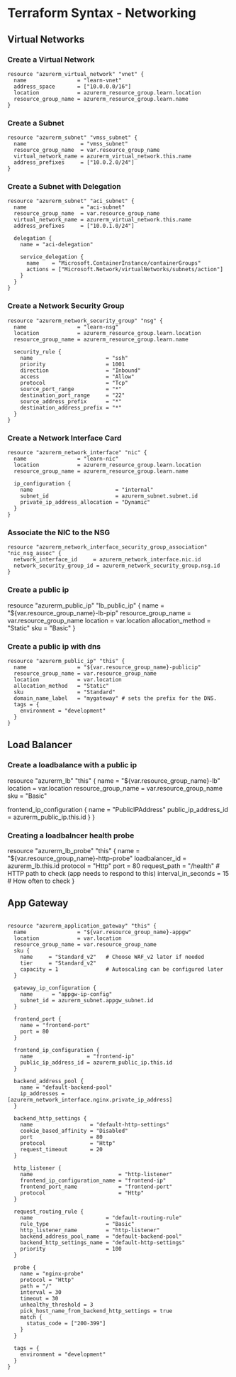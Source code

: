 # Terraform Syntax - Networking

## Virtual Networks
### Create a Virtual Network

```hcl
resource "azurerm_virtual_network" "vnet" {
  name                = "learn-vnet"
  address_space       = ["10.0.0.0/16"]
  location            = azurerm_resource_group.learn.location
  resource_group_name = azurerm_resource_group.learn.name
}
```

### Create a Subnet
```hcl
resource "azurerm_subnet" "vmss_subnet" {
  name                 = "vmss_subnet"
  resource_group_name  = var.resource_group_name
  virtual_network_name = azurerm_virtual_network.this.name
  address_prefixes     = ["10.0.2.0/24"]
}
```

### Create a Subnet with Delegation

```hcl
resource "azurerm_subnet" "aci_subnet" {
  name                 = "aci-subnet"
  resource_group_name  = var.resource_group_name
  virtual_network_name = azurerm_virtual_network.this.name
  address_prefixes     = ["10.0.1.0/24"]

  delegation {
    name = "aci-delegation"

    service_delegation {
      name    = "Microsoft.ContainerInstance/containerGroups"
      actions = ["Microsoft.Network/virtualNetworks/subnets/action"]
    }
  }
}
```

### Create a Network Security Group

```hcl
resource "azurerm_network_security_group" "nsg" {
  name                = "learn-nsg"
  location            = azurerm_resource_group.learn.location
  resource_group_name = azurerm_resource_group.learn.name

  security_rule {
    name                       = "ssh"
    priority                   = 1001
    direction                  = "Inbound"
    access                     = "Allow"
    protocol                   = "Tcp"
    source_port_range          = "*"
    destination_port_range     = "22"
    source_address_prefix      = "*"
    destination_address_prefix = "*"
  }
}
```

### Create a Network Interface Card

```hcl
resource "azurerm_network_interface" "nic" {
  name                = "learn-nic"
  location            = azurerm_resource_group.learn.location
  resource_group_name = azurerm_resource_group.learn.name

  ip_configuration {
    name                          = "internal"
    subnet_id                     = azurerm_subnet.subnet.id
    private_ip_address_allocation = "Dynamic"
  }
}
```

### Associate the NIC to the NSG

```hcl
resource "azurerm_network_interface_security_group_association" "nic_nsg_assoc" {
  network_interface_id     = azurerm_network_interface.nic.id
  network_security_group_id = azurerm_network_security_group.nsg.id
}
```

### Create a public ip

resource "azurerm_public_ip" "lb_public_ip" {
  name                = "${var.resource_group_name}-lb-pip"
  resource_group_name = var.resource_group_name
  location            = var.location
  allocation_method   = "Static"
  sku                 = "Basic"
}

### Create a public ip with dns

```hcl
resource "azurerm_public_ip" "this" {
  name                = "${var.resource_group_name}-publicip"
  resource_group_name = var.resource_group_name
  location            = var.location
  allocation_method   = "Static"
  sku                 = "Standard"
  domain_name_label   = "mygateway" # sets the prefix for the DNS.
  tags = {
    environment = "development"
  }
}
```

## Load Balancer

### Create a loadbalance with a public ip

resource "azurerm_lb" "this" {
  name                = "${var.resource_group_name}-lb"
  location            = var.location
  resource_group_name = var.resource_group_name
  sku                 = "Basic"

  frontend_ip_configuration {
    name                 = "PublicIPAddress"
    public_ip_address_id = azurerm_public_ip.this.id
  }
}

### Creating a loadbalncer health probe

resource "azurerm_lb_probe" "this" {
  name                            = "${var.resource_group_name}-http-probe"
  loadbalancer_id                 = azurerm_lb.this.id
  protocol                        = "Http"
  port                            = 80
  request_path                    = "/health"  # HTTP path to check (app needs to respond to this)
  interval_in_seconds             = 15  # How often to check
}

## App Gateway

```hcl

resource "azurerm_application_gateway" "this" {
  name                = "${var.resource_group_name}-appgw"
  location            = var.location
  resource_group_name = var.resource_group_name
  sku {
    name     = "Standard_v2"   # Choose WAF_v2 later if needed
    tier     = "Standard_v2"
    capacity = 1               # Autoscaling can be configured later
  }

  gateway_ip_configuration {
    name      = "appgw-ip-config"
    subnet_id = azurerm_subnet.appgw_subnet.id
  }

  frontend_port {
    name = "frontend-port"
    port = 80
  }

  frontend_ip_configuration {
    name                 = "frontend-ip"
    public_ip_address_id = azurerm_public_ip.this.id
  }

  backend_address_pool {
    name = "default-backend-pool"
    ip_addresses = [azurerm_network_interface.nginx.private_ip_address]
  }

  backend_http_settings {
    name                  = "default-http-settings"
    cookie_based_affinity = "Disabled"
    port                  = 80
    protocol              = "Http"
    request_timeout       = 20
  }

  http_listener {
    name                           = "http-listener"
    frontend_ip_configuration_name = "frontend-ip"
    frontend_port_name             = "frontend-port"
    protocol                       = "Http"
  }

  request_routing_rule {
    name                       = "default-routing-rule"
    rule_type                  = "Basic"
    http_listener_name         = "http-listener"
    backend_address_pool_name  = "default-backend-pool"
    backend_http_settings_name = "default-http-settings"
    priority                   = 100
  }

  probe {
    name = "nginx-probe"
    protocol = "Http"
    path = "/"
    interval = 30
    timeout = 30
    unhealthy_threshold = 3
    pick_host_name_from_backend_http_settings = true
    match {
      status_code = ["200-399"]
    }
  }

  tags = {
    environment = "development"
  }
}
```